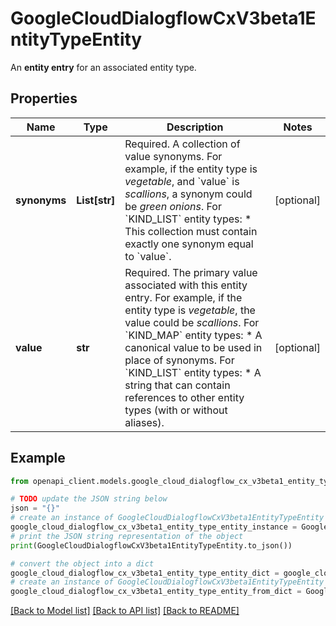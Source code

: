 # GoogleCloudDialogflowCxV3beta1EntityTypeEntity

An **entity entry** for an associated entity type.

## Properties

Name | Type | Description | Notes
------------ | ------------- | ------------- | -------------
**synonyms** | **List[str]** | Required. A collection of value synonyms. For example, if the entity type is *vegetable*, and &#x60;value&#x60; is *scallions*, a synonym could be *green onions*. For &#x60;KIND_LIST&#x60; entity types: * This collection must contain exactly one synonym equal to &#x60;value&#x60;. | [optional] 
**value** | **str** | Required. The primary value associated with this entity entry. For example, if the entity type is *vegetable*, the value could be *scallions*. For &#x60;KIND_MAP&#x60; entity types: * A canonical value to be used in place of synonyms. For &#x60;KIND_LIST&#x60; entity types: * A string that can contain references to other entity types (with or without aliases). | [optional] 

## Example

```python
from openapi_client.models.google_cloud_dialogflow_cx_v3beta1_entity_type_entity import GoogleCloudDialogflowCxV3beta1EntityTypeEntity

# TODO update the JSON string below
json = "{}"
# create an instance of GoogleCloudDialogflowCxV3beta1EntityTypeEntity from a JSON string
google_cloud_dialogflow_cx_v3beta1_entity_type_entity_instance = GoogleCloudDialogflowCxV3beta1EntityTypeEntity.from_json(json)
# print the JSON string representation of the object
print(GoogleCloudDialogflowCxV3beta1EntityTypeEntity.to_json())

# convert the object into a dict
google_cloud_dialogflow_cx_v3beta1_entity_type_entity_dict = google_cloud_dialogflow_cx_v3beta1_entity_type_entity_instance.to_dict()
# create an instance of GoogleCloudDialogflowCxV3beta1EntityTypeEntity from a dict
google_cloud_dialogflow_cx_v3beta1_entity_type_entity_from_dict = GoogleCloudDialogflowCxV3beta1EntityTypeEntity.from_dict(google_cloud_dialogflow_cx_v3beta1_entity_type_entity_dict)
```
[[Back to Model list]](../README.md#documentation-for-models) [[Back to API list]](../README.md#documentation-for-api-endpoints) [[Back to README]](../README.md)


